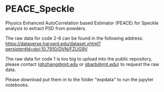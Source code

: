 # PEACE_Speckle
Physics Enhanced AutoCorrelation based Estimator (PEACE) for Speckle analysis to extract PSD from powders.

The raw data for code 2-6 can be found in the following address:
https://dataverse.harvard.edu/dataset.xhtml?persistentId=doi:10.7910/DVN/FZUG9V

The raw data for code 1 is too big to upload into the public repository, please contact (qhzhang@mit.edu or gbarb@mit.edu) to request the raw data.

Please download put them in to the folder "expdata" to run the jupyter notebooks.
